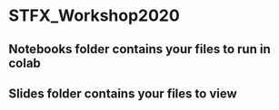 # STFX_Workshop2020

## Notebooks folder contains your files to run in colab

## Slides folder contains your files to view
